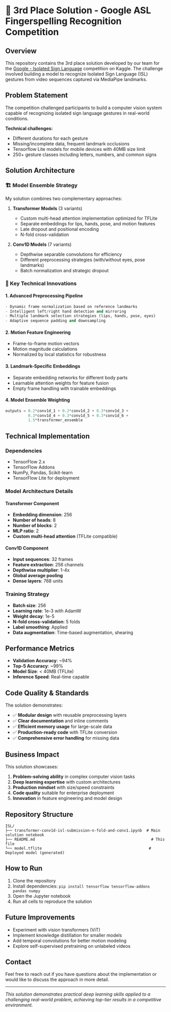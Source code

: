 # 🥉 3rd Place Solution - Google ASL Fingerspelling Recognition Competition

## Overview

This repository contains the 3rd place solution developed by our team for the [Google - Isolated Sign Language](https://www.kaggle.com/competitions/asl-signs/overview) competition on Kaggle. The challenge involved building a model to recognize Isolated Sign Language (ISL) gestures from video sequences captured via MediaPipe landmarks.

## Problem Statement

The competition challenged participants to build a computer vision system capable of recognizing isolated sign language gestures in real-world conditions. 

**Technical challenges:**

- Different durations for each gesture
- Missing/incomplete data, frequent landmark occlusions
- Tensorflow Lite models for mobile devices with 40MB size limit
- 250+ gesture classes including letters, numbers, and common signs

## Solution Architecture

### 🏗️ Model Ensemble Strategy

My solution combines two complementary approaches:

1. **Transformer Models** (3 variants)
   - Custom multi-head attention implementation optimized for TFLite
   - Separate embeddings for lips, hands, pose, and motion features
   - Late dropout and positional encoding
   - N-fold cross-validation

2. **Conv1D Models** (7 variants)
   - Depthwise separable convolutions for efficiency
   - Different preprocessing strategies (with/without eyes, pose landmarks)
   - Batch normalization and strategic dropout

### 🔧 Key Technical Innovations

#### 1. Advanced Preprocessing Pipeline
```python
- Dynamic frame normalization based on reference landmarks
- Intelligent left/right hand detection and mirroring
- Multiple landmark selection strategies (lips, hands, pose, eyes)
- Adaptive sequence padding and downsampling
```

#### 2. Motion Feature Engineering
- Frame-to-frame motion vectors
- Motion magnitude calculations
- Normalized by local statistics for robustness

#### 3. Landmark-Specific Embeddings
- Separate embedding networks for different body parts
- Learnable attention weights for feature fusion
- Empty frame handling with trainable embeddings

#### 4. Model Ensemble Weighting
```python
outputs = 0.2*conv1d_1 + 0.2*conv1d_2 + 0.3*conv1d_3 + 
          0.3*conv1d_4 + 0.3*conv1d_5 + 0.3*conv1d_6 + 
          1.5*transformer_ensemble
```

## Technical Implementation

### Dependencies
- TensorFlow 2.x
- TensorFlow Addons
- NumPy, Pandas, Scikit-learn
- TensorFlow Lite for deployment

### Model Architecture Details

#### Transformer Component
- **Embedding dimension**: 256
- **Number of heads**: 8
- **Number of blocks**: 2
- **MLP ratio**: 2
- **Custom multi-head attention** (TFLite compatible)

#### Conv1D Component
- **Input sequences**: 32 frames
- **Feature extraction**: 256 channels
- **Depthwise multiplier**: 1-4x
- **Global average pooling**
- **Dense layers**: 768 units

### Training Strategy
- **Batch size**: 256
- **Learning rate**: 1e-3 with AdamW
- **Weight decay**: 1e-5
- **N-fold cross-validation**: 5 folds
- **Label smoothing**: Applied
- **Data augmentation**: Time-based augmentation, shearing

## Performance Metrics

- **Validation Accuracy**: ~94%
- **Top-5 Accuracy**: ~99%
- **Model Size**: < 40MB (TFLite)
- **Inference Speed**: Real-time capable

## Code Quality & Standards

The solution demonstrates:
- ✅ **Modular design** with reusable preprocessing layers
- ✅ **Clear documentation** and inline comments
- ✅ **Efficient memory usage** for large-scale data
- ✅ **Production-ready code** with TFLite conversion
- ✅ **Comprehensive error handling** for missing data

## Business Impact

This solution showcases:
1. **Problem-solving ability** in complex computer vision tasks
2. **Deep learning expertise** with custom architectures
3. **Production mindset** with size/speed constraints
4. **Code quality** suitable for enterprise deployment
5. **Innovation** in feature engineering and model design

## Repository Structure

```
ISL/
├── transformer-conv1d-isl-submission-n-fold-and-conv1.ipynb  # Main solution notebook
├── README.md                                                   # This file
└── model.tflite                                               # Deployed model (generated)
```

## How to Run

1. Clone the repository
2. Install dependencies: `pip install tensorflow tensorflow-addons pandas numpy`
3. Open the Jupyter notebook
4. Run all cells to reproduce the solution

## Future Improvements

- Experiment with vision transformers (ViT)
- Implement knowledge distillation for smaller models
- Add temporal convolutions for better motion modeling
- Explore self-supervised pretraining on unlabeled videos

## Contact

Feel free to reach out if you have questions about the implementation or would like to discuss the approach in more detail.

---

*This solution demonstrates practical deep learning skills applied to a challenging real-world problem, achieving top-tier results in a competitive environment.*